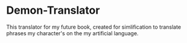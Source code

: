 # Demon-Translator
This translator for my future book, created for simlification to translate phrases my character's on the my artificial language.
